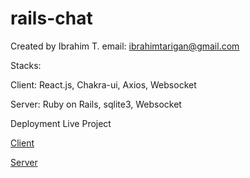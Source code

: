 # rails-chat

Created by Ibrahim T.
email: ibrahimtarigan@gmail.com

Stacks:

Client: React.js, Chakra-ui, Axios, Websocket

Server: Ruby on Rails, sqlite3, Websocket

Deployment Live Project

[Client](https://rails-chat-client.vercel.app/)

[Server](https://rails-chat-server.onrender.com)

